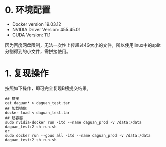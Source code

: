 <!--
 * @Author: LawsonAbs
 * @Date: 2021-09-25 18:37:31
 * @LastEditTime: 2021-09-26 15:20:06
 * @FilePath: /daguan_gitee/image/README.md
-->
# 0. 环境配置
- Docker version 19.03.12
- NVIDIA Driver Version: 455.45.01
- CUDA Version: 11.1

因为百度网盘限制，无法一次性上传超过4G大小的文件，所以使用linux中的split分割得到的小文件，需拼接使用。

# 1. 复现操作
按照如下操作，即可完全复现B榜提交结果。
```
## 拼接
cat daguan* > daguan_test.tar
## 加载镜像
docker load < daguan_test.tar
## 起容器
sudo nvidia-docker run -itd --name daguan_prod -v /data:/data daguan_test:2 sh run.sh
or
sudo docker run --gpus all -itd --name daguan_prod -v /data:/data daguan_test:2 sh run.sh
```
